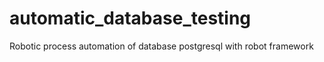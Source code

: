 # automatic_database_testing
Robotic process automation of database postgresql with robot framework
